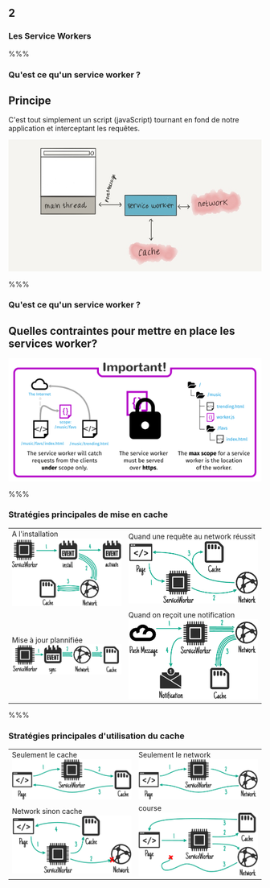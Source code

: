 <!-- .slide: data-background-image="images/pwa.png" data-background-size="600px" class="chapter" -->

## 2

### Les Service Workers

%%%

<!-- .slide: class="slide" data-background-image="images/logo-git.png" data-background-size="600px" -->

### Qu'est ce qu'un service worker ?

## Principe

C'est tout simplement un script (javaScript) tournant en fond de notre application et interceptant les requêtes.

<img src="images/service-worker.jpg" width="700px" />

%%%

<!-- .slide: class="slide" data-background-image="images/logo-git.png" data-background-size="600px" -->

### Qu'est ce qu'un service worker ?

## Quelles contraintes pour mettre en place les services worker?

<img src="images/important-notes.png" width="800px" />

%%%

<!-- .slide: class="slide" data-background-image="images/logo-git.png" data-background-size="600px" -->

### Stratégies principales de mise en cache

|                                                                             |                                                                                                    |
| --------------------------------------------------------------------------- | -------------------------------------------------------------------------------------------------- |
| A l'installation <img src="images/cm-on-install-dep.png" width="300px" />   | Quand une requête au network réussit <img src="images/cm-on-network-response.png" width="300px" /> |
| Mise à jour plannifiée <img src="images/cm-on-bg-sync.png" width="300px" /> | Quand on reçoit une notification <img src="images/cm-on-push.png" width="300px" />                 |

%%%

<!-- .slide: class="slide" data-background-image="images/logo-git.png" data-background-size="600px" -->

### Stratégies principales d'utilisation du cache

|                                                                                             |                                                                            |
| ------------------------------------------------------------------------------------------- | -------------------------------------------------------------------------- |
| Seulement le cache <img src="images/ss-cache-only.png" width="400px" />                     | Seulement le network<img src="images/ss-network-only.png" width="400px" /> |
| Network sinon cache <img src="images/ss-network-falling-back-to-cache.png" width="400px" /> | course <img src="images/ss-cache-and-network-race.png" width="400px" />    |

